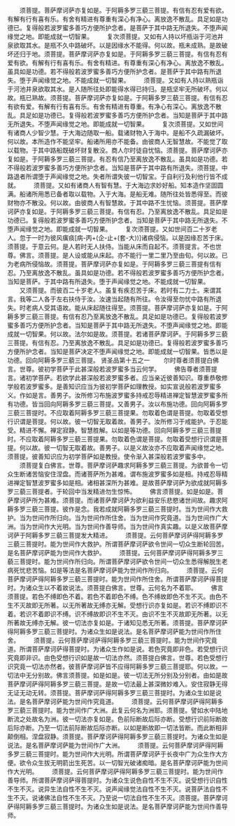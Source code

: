 <!-- { "loadSidebar": true } -->
　　须菩提。菩萨摩诃萨亦复如是。于阿耨多罗三藐三菩提。有信有忍有爱有欲。有解有行有喜有乐。有舍有精进有尊重有深心有净心。离放逸不散乱。具足如是功德已。复得般若波罗蜜多善巧方便所护念者。是菩萨于其中路无所退失。不堕声闻缘觉之地。即能成就一切智果。
　　复次须菩提。又如有人持以坏瓶诣于河池井泉欲取其水。是瓶不久中路破坏。以是因缘水不能得。何以故。瓶未成熟。是故破坏还归于地。须菩提。菩萨摩诃萨亦复如是。于阿耨多罗三藐三菩提。有信有忍有爱有欲。有解有行有喜有乐。有舍有精进。有尊重有深心有净心。离放逸不散乱。虽具如是功德。若不得般若波罗蜜多善巧方便所护念者。是菩萨于其中路有所退失。堕于声闻缘觉之地。不能成就一切智果。
　　须菩提。又如有人持以熟瓶诣于河池井泉欲取其水。是人随所往处即能得水得已持归。是瓶坚牢无所破坏。何以故。瓶已熟故。须菩提。菩萨摩诃萨亦复如是。于阿耨多罗三藐三菩提。有信有忍有欲有爱。有解有行有喜有乐。有舍有精进有尊重。有净心有深心。离放逸不散乱。具足如是功德已。复得般若波罗蜜多善巧方便所护念者。当知是菩萨于其中路无所退失。不堕声闻缘觉之地。即能成就一切智果。
　　复次须菩提。又如世间有诸商人少智少慧。于大海边随取一船。载诸财物入于海中。是船不久疏漏破坏。何以故。本所造作不能坚牢。船诸所用亦不能备。由彼商人无智慧故。不能觉了取以载物。于其中路船既破坏财复散没。商人尔时徒自忧恼。须菩提。菩萨摩诃萨亦复如是。于阿耨多罗三藐三菩提。有忍有信乃至离放逸不散乱。虽具如是功德。若不得般若波罗蜜多善巧方便所护念者。当知是菩萨于其中路有所退失。须菩提。中路退者所谓堕于声闻缘觉之地。失者所谓失彼一切智宝。于自利行及利他行皆不成就。
　　须菩提。又如有诸商人有智有慧。于大海边求妙好船。知本造作坚固圆满。船诸所用悉已备者取以载物。入于大海。是船无难。随所往处皆悉得至。而彼财物亦不散没。何以故。由彼商人有智慧故。于其中路不生忧恼。须菩提。菩萨摩诃萨亦复如是。于阿耨多罗三藐三菩提。有信有忍。乃至离放逸不散乱。具足如是功德已。复得般若波罗蜜多善巧方便所护念者。当知是菩萨于其中路无所退失。不堕声闻缘觉之地。即能成就一切智果。
　　复次须菩提。又如世间百二十岁老人。忽于一时为彼风癀痰[病-丙+(企-止+(套-大))]诸病侵恼。以是因缘忍苦于床。须菩提。于意云何。是人若时无人扶侍。当能从床而自起不。须菩提言。不也世尊。佛言。须菩提。是人设或能从床起。亦不能行一里二里乃至由旬。何以故。已为老病所侵恼故。须菩提。菩萨摩诃萨亦复如是。于阿耨多罗三藐三菩提有信有忍。乃至离放逸不散乱。虽具如是功德。若不得般若波罗蜜多善巧方便所护念者。当知是菩萨。于其中路有所退失。堕于声闻缘觉之地。不能成就一切智果。
　　又须菩提。而彼百二十岁老人。虽复有疾忍苦于床。若时有二力士。来谓其言。我等二人各于左右扶侍于汝。汝速当起随有所往。令汝得至勿忧中路有所退失。时老病人受其语故。能从床起随往得至。须菩提。菩萨摩诃萨亦复如是。于阿耨多罗三藐三菩提。有信有忍乃至离放逸不散乱。具足如是功德已。复得般若波罗蜜多善巧方便所护念者。当知是菩萨于其中路无所退失。不堕声闻缘觉之地。即能成就一切智果。何以故。法尔如是故。须菩提。若诸菩萨摩诃萨。于阿耨多罗三藐三菩提。有信有忍。乃至离放逸不散乱。具足如是功德已。复得般若波罗蜜多善巧方便所护念者。当知是菩萨决定不堕声闻缘觉之地。即能成就一切智果。皆悉以是功德。回向阿耨多罗三藐三菩提。
贤圣品第十五之一
　　尔时尊者须菩提白佛言。世尊。彼初学菩萨于此甚深般若波罗蜜多当云何学。
　　佛告尊者须菩提言。诸初学菩萨。若欲学此甚深般若波罗蜜多者。应当亲近彼善知识。尊重恭敬修学般若波罗蜜多。是善知识应当为彼初学菩萨如理教授。如实宣说般若波罗蜜多义。作如是言。善男子。汝所修习布施波罗蜜多持戒忍辱精进禅定智慧波罗蜜多所有功德。皆当回向阿耨多罗三藐三菩提。又善男子。汝以布施功德。回向阿耨多罗三藐三菩提时。不应取着阿耨多罗三藐三菩提果。勿取着色谓是菩提。勿取着受想行识谓是菩提。何以故。彼一切智无取着故。善男子。汝所修习于戒能护。于忍能受。精进不懈。禅定寂静。智慧胜解。以如是等功德。回向阿耨多罗三藐三菩提时。不应取着阿耨多罗三藐三菩提果。勿取着色谓是菩提。勿取着受想行识谓是菩提。何以故。彼一切智无取着故。善男子。以是义故汝亦不应取着声闻缘觉之地。须菩提。彼善知识应为初学菩萨如是教授。使令渐入甚深般若波罗蜜多中。
　　须菩提复白佛言。世尊。菩萨摩诃萨趣求阿耨多罗三藐三菩提。为欲普令一切众生断诸苦恼安住涅盘。而诸菩萨所为甚难。谓布施波罗蜜多如是相。持戒忍辱精进禅定智慧波罗蜜多如是相。诸相甚深所为甚难。是故菩萨摩诃萨为欲成就阿耨多罗三藐三菩提者。于轮回中当发精进勿生惊怖。
　　佛言须菩提。如是如是。菩萨摩诃萨所为甚难。须菩提。而诸菩萨摩诃萨为欲利益安乐悲愍诸世间故。趣求阿耨多罗三藐三菩提。彼作是念。我若成就阿耨多罗三藐三菩提时。当为世间作大救护。当为世间作所归向。当为世间作所住舍。当为世间作究竟道。当为世间作广大洲。当为世间作大光明。当为世间作善导师。当为世间作真实趣。以是义故菩萨摩诃萨于阿耨多罗三藐三菩提发大精进。
　　须菩提。云何菩萨摩诃萨得阿耨多罗三藐三菩提时。能为世间作大救护。所谓菩萨摩诃萨欲令世间一切众生断轮回苦。是名菩萨摩诃萨能为世间作大救护。
　　须菩提。云何菩萨摩诃萨得阿耨多罗三藐三菩提时。能为世间作所归向。所谓菩萨摩诃萨欲令世间一切众生悉得解脱生老病死忧悲苦恼。如是等法是名菩萨摩诃萨能为世间作所归向。
　　须菩提。云何菩萨摩诃萨得阿耨多罗三藐三菩提时。能为世间作所住舍。所谓菩萨摩诃萨得菩提时。为诸众生以不着故说法。须菩提白佛言。世尊。云何名为不着耶。
　　佛言须菩提。若色不缚即色不着。若色不着即色不缚。色不缚故即色不生不灭。由色不生不灭故即无所著。以无所著故无缚亦无解。受想行识亦复如是。若识不缚即识不着。若识不着即识不缚。识不缚故即识不生不灭。由识不生不灭故即无所著。以无所著故无缚亦无解。彼一切法亦复如是。于诸知见悉无所著。须菩提。菩萨摩诃萨得阿耨多罗三藐三菩提时。为诸众生如是说法。是名菩萨摩诃萨能为世间作所住舍。
　　须菩提。云何菩萨摩诃萨得阿耨多罗三藐三菩提时。能为世间作究竟道。所谓菩萨摩诃萨得菩提时。为诸众生作如是说。若色究竟即非色。若受想行识究竟即非识。由色受想行识如是故一切法亦然。须菩提白佛言。世尊。若色受想行识究竟一切法亦然者。彼菩萨摩诃萨皆不应得阿耨多罗三藐三菩提耶。何以故。一切法中无分别故。佛言须菩提。如是如是。彼一切法无所分别及分别者。由如是故菩萨摩诃萨得阿耨多罗三藐三菩提。是故一切法最上甚深微妙难入。安住寂静无得无证无动无转。须菩提。菩萨摩诃萨得阿耨多罗三藐三菩提时。为诸众生如是说法。是名菩萨摩诃萨能为世间作究竟道。
　　须菩提。云何菩萨摩诃萨得阿耨多罗三藐三菩提时。能为世间作广大洲。此复云何名为洲耶。须菩提。譬如水中陆地断流之处故名为洲。彼一切法亦复如是。色前际断故后际亦断。受想行识前际断故后际亦断。乃至一切法前际断故后际亦断。以如是断故即一切法皆断。而此断相非颠倒相。涅盘寂静。须菩提。菩萨摩诃萨得阿耨多罗三藐三菩提时。为诸众生如是说法。是名菩萨摩诃萨能为世间作广大洲。
　　须菩提。云何菩萨摩诃萨得阿耨多罗三藐三菩提时。能为世间作大光明。所谓菩萨摩诃萨于长夜中广为众生作大方便。欲令众生拔无明箭出生死苦。以一切智光破诸痴暗。是名菩萨摩诃萨能为世间作大光明。
　　须菩提。云何菩萨摩诃萨得阿耨多罗三藐三菩提时。能为世间作善导师。所谓菩萨摩诃萨得菩提时。为诸众生说色自性不生不灭。说受想行识自性不生不灭。说异生法自性不生不灭。说声闻缘觉法自性不生不灭。说菩萨法自性不生不灭。说诸佛法自性不生不灭。乃至说一切法自性不生不灭。须菩提。菩萨摩诃萨得阿耨多罗三藐三菩提时。为诸众生如是说法。是名菩萨摩诃萨能为世间作善导师。
